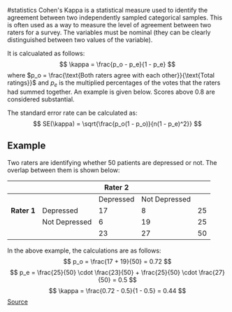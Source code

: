 #statistics 
Cohen's Kappa is a statistical measure used to identify the agreement between two independently sampled categorical samples. This is often used as a way to measure the level of agreement between two raters for a survey. The variables must be nominal (they can be clearly distinguished between two values of the variable).

It is calcualated as follows:
$$
\kappa = \frac{p_o - p_e}{1 - p_e}
$$
where $p_o = \frac{\text{Both raters agree with each other}}{\text{Total ratings}}$ and $p_e$ is the multiplied percentages of the votes that the raters had summed together. An example is given below. Scores above 0.8 are considered substantial.

The standard error rate can be calculated as:
$$
SE(\kappa) = \sqrt{\frac{p_o(1 - p_o)}{n(1 - p_e)^2}}
$$
## Example
Two raters are identifying whether 50 patients are depressed or not. The overlap between them is shown below:

|             |               | **Rater 2** |               |     |
| ----------- | ------------- | ----------- | ------------- | --- |
|             |               | Depressed   | Not Depressed |     |
| **Rater 1** | Depressed     | 17          | 8             | 25  |
|             | Not Depressed | 6           | 19            | 25  |
|             |               | 23          | 27            | 50  |
In the above example, the calculations are as follows:
$$
p_o = \frac{17 + 19}{50} = 0.72
$$
$$
p_e = \frac{25}{50} \cdot \frac{23}{50} + \frac{25}{50} \cdot \frac{27}{50} = 0.5
$$
$$
\kappa = \frac{0.72 - 0.5}{1 - 0.5} = 0.44
$$
[Source](https://datatab.net/tutorial/cohens-kappa)
